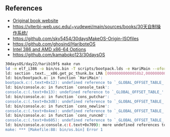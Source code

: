 ## References

- [Original book website](http://hrb.osask.jp)
- https://viterbi-web.usc.edu/~yudewei/main/sources/books/30天自制操作系统/
- https://github.com/sky5454/30daysMakeOS-Origin-ISOfiles
- https://github.com/ghosind/HariboteOS
- [Intel 386 and AMD x86-64 Options](https://gcc.gnu.org/onlinedocs/gcc-4.7.2/gcc/i386-and-x86_002d64-Options.html)
- https://github.com/kamaboko123/30daysOS

```sh
30daysOS/day22/harib19f$ make run
ld -m elf_i386 -o bin/os.bin -T scripts/bootpack.lds -e HariMain --oformat=binary -Map=bin/os.map bin/bootpack.o bin/console.o bin/dsctbl.o bin/fifo.o bin/file.o bin/graphic.o bin/int.o bin/keyboard.o bin/memory.o bin/mouse.o bin/mtask.o bin/sheet.o bin/timer.o bin/window.o ../../tools/stdlibc/bin/stdlibc.o bin/asm_func.o ../../tools/makefont/bin/hankaku.o
ld: section .text.__x86.get_pc_thunk.bx LMA [00000000000058b2,00000000000058b5] overlaps section .data LMA [00000000000058b2,000000000000946d]
ld: bin/bootpack.o: in function `HariMain':
bootpack.c:(.text+0x12): undefined reference to `_GLOBAL_OFFSET_TABLE_'
ld: bin/console.o: in function `console_task':
console.c:(.text+0x13): undefined reference to `_GLOBAL_OFFSET_TABLE_'
ld: bin/console.o: in function `cons_putchar':
console.c:(.text+0x3d8): undefined reference to `_GLOBAL_OFFSET_TABLE_'
ld: bin/console.o: in function `cons_newline':
console.c:(.text+0x4ee): undefined reference to `_GLOBAL_OFFSET_TABLE_'
ld: bin/console.o: in function `cons_runcmd':
console.c:(.text+0x605): undefined reference to `_GLOBAL_OFFSET_TABLE_'
ld: bin/console.o:console.c:(.text+0x709): more undefined references to `_GLOBAL_OFFSET_TABLE_' follow
make: *** [Makefile:88: bin/os.bin] Error 1
```
